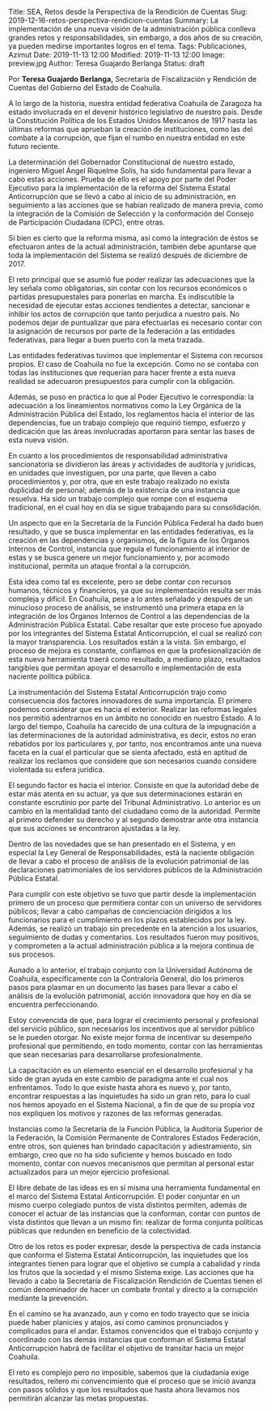 Title: SEA, Retos desde la Perspectiva de la Rendición de Cuentas
Slug: 2019-12-16-retos-perspectiva-rendicion-cuentas
Summary: La implementación de una nueva visión de la administración pública conlleva grandes retos y responsabilidades, sin embargo, a dos años de su creación, ya pueden medirse importantes logros en el tema.
Tags: Publicaciones, Azimut
Date: 2019-11-13 12:00
Modified: 2019-11-13 12:00
Image: preview.jpg
Author: Teresa Guajardo Berlanga
Status: draft


Por **Teresa Guajardo Berlanga,** Secretaria de Fiscalización y Rendición de Cuentas del Gobierno del Estado de Coahuila.

A lo largo de la historia, nuestra entidad federativa Coahuila de Zaragoza ha estado involucrada en el devenir histórico legislativo de nuestro país. Desde la Constitución Política de los Estados Unidos Mexicanos de 1917 hasta las últimas reformas que aprueban la creación de instituciones, como las del combate a la corrupción, que fijan el rumbo en nuestra entidad en este futuro reciente.

La determinación del Gobernador Constitucional de nuestro estado, ingeniero Miguel Ángel Riquelme Solís, ha sido fundamental para llevar a cabo estas acciones. Prueba de ello es el apoyo por parte del Poder Ejecutivo para la implementación de la reforma del Sistema Estatal Anticorrupción que se llevó a cabo al inicio de su administración, en seguimiento a las acciones que se habían realizado de manera previa, como la integración de la Comisión de Selección y la conformación del Consejo de Participación Ciudadana (CPC), entre otras.

Si bien es cierto que la reforma misma, así como la integración de éstos se efectuaron antes de la actual administración, también debe apuntarse que toda la implementación del Sistema se realizó después de diciembre de 2017.

El reto principal que se asumió fue poder realizar las adecuaciones que la ley señala como obligatorias, sin contar con los recursos económicos o partidas presupuestales para ponerlas en marcha. Es indiscutible la necesidad de ejecutar estas acciones tendientes a detectar, sancionar e inhibir los actos de corrupción que tanto perjudica a nuestro país. No podemos dejar de puntualizar que para efectuarlas es necesario contar con la asignación de recursos por parte de la federación a las entidades federativas, para llegar a buen puerto con la meta trazada.

Las entidades federativas tuvimos que implementar el Sistema con recursos propios. El caso de Coahuila no fue la excepción. Como no se contaba con todas las instituciones que requerían para hacer frente a esta nueva realidad se adecuaron presupuestos para cumplir con la obligación.

Además, se puso en práctica lo que al Poder Ejecutivo le correspondía: la adecuación a los lineamientos normativos como la Ley Orgánica de la Administración Pública del Estado, los reglamentos hacia el interior de las dependencias, fue un trabajo complejo que requirió tiempo, esfuerzo y dedicación que las áreas involucradas aportaron para sentar las bases de esta nueva visión.

En cuanto a los procedimientos de responsabilidad administrativa sancionatoria se dividieron las áreas y actividades de auditoría y jurídicas, en unidades que investiguen, por una parte, que lleven a cabo procedimientos y, por otra, que en este trabajo realizado no exista duplicidad de personal; además de la existencia de una instancia que resuelva. Ha sido un trabajo complejo que rompe con el esquema tradicional, en el cual hoy en día se sigue trabajando para su consolidación.

Un aspecto que en la Secretaría de la Función Pública Federal ha dado buen resultado, y que se busca implementar en las entidades federativas, es la creación en las dependencias y organismos, de la figura de los Órganos Internos de Control, instancia que regula el funcionamiento al interior de estas y se busca genere un mejor funcionamiento y, por acomodo institucional, permita un ataque frontal a la corrupción.

Esta idea como tal es excelente, pero se debe contar con recursos humanos, técnicos y financieros, ya que su implementación resulta ser más compleja y difícil. En Coahuila, pese a lo antes señalado y después de un minucioso proceso de análisis, se instrumentó una primera etapa en la integración de los Órganos Internos de Control a las dependencias de la Administración Pública Estatal. Cabe resaltar que este proceso fue apoyado por los integrantes del Sistema Estatal Anticorrupción, el cual se realizó con la mayor transparencia. Los resultados están a la vista. Sin embargo, el proceso de mejora es constante, confiamos en que la profesionalización de esta nueva herramienta traerá como resultado, a mediano plazo, resultados tangibles que permitan apoyar el desarrollo e implementación de esta naciente política pública.

La instrumentación del Sistema Estatal Anticorrupción trajo como consecuencia dos factores innovadores de suma importancia. El primero podemos considerar que es hacia el exterior. Realizar las reformas legales nos permitió adentrarnos en un ámbito no conocido en nuestro Estado. A lo largo del tiempo, Coahuila ha carecido de una cultura de la impugnación a las determinaciones de la autoridad administrativa, es decir, estos no eran rebatidos por los particulares y, por tanto, nos encontramos ante una nueva faceta en la cual el particular que se sienta afectado, está en aptitud de realizar los reclamos que considere que son necesarios cuando considere violentada su esfera jurídica.

El segundo factor es hacia el interior. Consiste en que la autoridad debe de estar más atenta en su actuar, ya que sus determinaciones estarán en constante escrutinio por parte del Tribunal Administrativo. Lo anterior es un cambio en la mentalidad tanto del ciudadano como de la autoridad. Permite al primero defender su derecho y al segundo demostrar ante otra instancia que sus acciones se encontraron ajustadas a la ley.

Dentro de las novedades que se han presentado en el Sistema, y en especial la Ley General de Responsabilidades, está la naciente obligación de llevar a cabo el proceso de análisis de la evolución patrimonial de las declaraciones patrimoniales de los servidores públicos de la Administración Pública Estatal.

Para cumplir con este objetivo se tuvo que partir desde la implementación primero de un proceso que permitiera contar con un universo de servidores públicos; llevar a cabo campañas de concienciación dirigidos a los funcionarios para el cumplimiento en los plazos establecidos por la ley. Además, se realizó un trabajo sin precedente en la atención a los usuarios, seguimiento de dudas y comentarios. Los resultados fueron muy positivos, y comprometen a la actual administración pública a la mejora continua de sus procesos.

Aunado a lo anterior, el trabajo conjunto con la Universidad Autónoma de Coahuila, específicamente con la Contraloría General, dio los primeros pasos para plasmar en un documento las bases para llevar a cabo el análisis de la evolución patrimonial, acción innovadora que hoy en día se encuentra perfeccionando.

Estoy convencida de que, para lograr el crecimiento personal y profesional del servicio público, son necesarios los incentivos que al servidor público se le pueden otorgar. No existe mejor forma de incentivar su desempeño profesional que permitiendo, en todo momento, contar con las herramientas que sean necesarias para desarrollarse profesionalmente.

La capacitación es un elemento esencial en el desarrollo profesional y ha sido de gran ayuda en este cambio de paradigma ante el cual nos enfrentamos. Todo lo que existe hasta ahora es nuevo y, por tanto, encontrar respuestas a las inquietudes ha sido un gran reto, para lo cual nos hemos apoyado en el Sistema Nacional, a fin de que de su propia voz nos expliquen los motivos y razones de las reformas generadas.

Instancias como la Secretaría de la Función Pública, la Auditoría Superior de la Federación, la Comisión Permanente de Contralores Estados Federación, entre otros, son quienes han brindado capacitación y adiestramiento, sin embargo, creo que no ha sido suficiente y hemos buscado en todo momento, contar con nuevos mecanismos que permitan al personal estar actualizados para un mejor ejercicio profesional.

El libre debate de las ideas es en sí misma una herramienta fundamental en el marco del Sistema Estatal Anticorrupción. El poder conjuntar en un mismo cuerpo colegiado puntos de vista distintos permiten, además de conocer el actuar de las instancias que la conforman, contar con puntos de vista distintos que llevan a un mismo fin: realizar de forma conjunta políticas públicas que redunden en beneficio de la colectividad.

Otro de los retos es poder expresar, desde la perspectiva de cada instancia que conforma el Sistema Estatal Anticorrupción, las inquietudes que los integrantes tienen para lograr que el objetivo se cumpla a cabalidad y rinda los frutos que la sociedad y el mismo Sistema exige. Las acciones que ha llevado a cabo la Secretaría de Fiscalización Rendición de Cuentas tienen el común denominador de hacer un combate frontal y directo a la corrupción mediante la prevención.

En el camino se ha avanzado, aun y como en todo trayecto que se inicia puede haber planicies y atajos, así como caminos pronunciados y complicados para el andar. Estamos convencidos que el trabajo conjunto y coordinado con las demás instancias que conforman el Sistema Estatal Anticorrupción habrá de facilitar el objetivo de transitar hacia un mejor Coahuila.

El reto es complejo pero no imposible, sabemos que la ciudadanía exige resultados, reitero mi convencimiento que el proceso que se inició avanza con pasos sólidos y que los resultados que hasta ahora llevamos nos permitirán alcanzar las metas propuestas.
